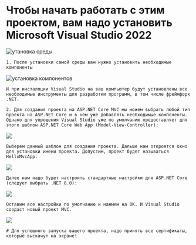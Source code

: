 # Чтобы начать работать с этим проектом, вам надо установить Microsoft Visual Studio 2022
![утановка среды](https://metanit.com/sharp/aspnet6/pics/1.7.png)
```
1. После установки самой среды вам нужно установить необходимые компоненты
```
![установка компонентов](https://metanit.com/sharp/aspnet6/pics/1.8.png)
```
И при инсталяции Visual Studio на ваш компьютер будут установлены все необходимые инструменты для разработки программ, в том числе фреймфорк .NET.
```
```
2. Для создания проекта на ASP.NET Core MVC мы можем выбрать любой тип проекта на ASP.NET Core и в нем уже добавлять необходимые компоненты. Однако для упрощения Visual Studio уже по умолчанию предоставляет для этого шаблон ASP.NET Core Web App (Model-View-Controller):
```
![]([https://metanit.com/sharp/aspnet6/pics/1.9.png](https://metanit.com/sharp/aspnetmvc/pics/1.1.png)https://metanit.com/sharp/aspnetmvc/pics/1.1.png)
```
Выберем данный шаблон для создания проекта. Дальше нам откроется окно для установки имени проекта. Допустим, проект будет называться HelloMvcApp:
```
![](https://metanit.com/sharp/aspnetmvc/pics/1.2.png)
```
Далее нам надо будет настроить стандартные настройки для ASP.NET Core (следует выбрать .NET 8.0):
```
![](https://metanit.com/sharp/aspnetmvc/pics/1.3.png)
```
Оставим все настройки по умолчанию и нажмем на ОК. И Visual Studio создаст новый проект MVC.
```
![](https://metanit.com/sharp/aspnetmvc/pics/1.4.png)

```
# Для успешного запуска вашего проекта, надо принять все сертификаты, которые выскачут на экране!
```
